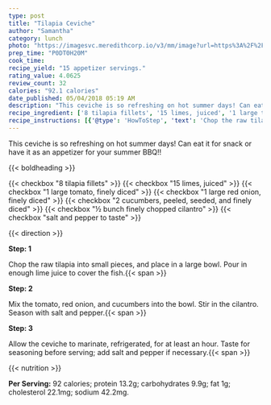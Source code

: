 ```yaml
---
type: post
title: "Tilapia Ceviche"
author: "Samantha"
category: lunch
photo: "https://imagesvc.meredithcorp.io/v3/mm/image?url=https%3A%2F%2Fimages.media-allrecipes.com%2Fuserphotos%2F2095595.jpg"
prep_time: "P0DT0H20M"
cook_time: 
recipe_yield: "15 appetizer servings."
rating_value: 4.0625
review_count: 32
calories: "92.1 calories"
date_published: 05/04/2018 05:19 AM
description: "This ceviche is so refreshing on hot summer days! Can eat it for snack or have it as an appetizer for your summer BBQ!!"
recipe_ingredient: ['8 tilapia fillets', '15 limes, juiced', '1 large tomato, finely diced', '1 large red onion, finely diced', '2 cucumbers, peeled, seeded, and finely diced', '½ bunch finely chopped cilantro', 'salt and pepper to taste']
recipe_instructions: [{'@type': 'HowToStep', 'text': 'Chop the raw tilapia into small pieces, and place in a large bowl. Pour in enough lime juice to cover the fish.\n'}, {'@type': 'HowToStep', 'text': 'Mix the tomato, red onion, and cucumbers into the bowl. Stir in the cilantro. Season with salt and pepper.\n'}, {'@type': 'HowToStep', 'text': 'Allow the ceviche to marinate, refrigerated, for at least an hour. Taste for seasoning before serving; add salt and pepper if necessary.\n'}]
---
```


This ceviche is so refreshing on hot summer days! Can eat it for snack or have it as an appetizer for your summer BBQ!! 

{{< boldheading >}}

{{< checkbox "8  tilapia fillets" >}}
{{< checkbox "15  limes, juiced" >}}
{{< checkbox "1 large tomato, finely diced" >}}
{{< checkbox "1 large red onion, finely diced" >}}
{{< checkbox "2  cucumbers, peeled, seeded, and finely diced" >}}
{{< checkbox "½ bunch finely chopped cilantro" >}}
{{< checkbox "salt and pepper to taste" >}}


{{< direction >}}

**Step: 1**

Chop the raw tilapia into small pieces, and place in a large bowl. Pour in enough lime juice to cover the fish.{{< span >}}

**Step: 2**

Mix the tomato, red onion, and cucumbers into the bowl. Stir in the cilantro. Season with salt and pepper.{{< span >}}

**Step: 3**

Allow the ceviche to marinate, refrigerated, for at least an hour. Taste for seasoning before serving; add salt and pepper if necessary.{{< span >}}

{{< nutrition >}}

**Per Serving:** 92 calories; protein 13.2g; carbohydrates 9.9g; fat 1g; cholesterol 22.1mg; sodium 42.2mg.